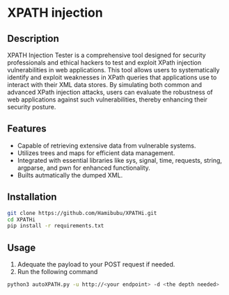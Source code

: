 # XPATH injection

## Description

XPATH Injection Tester is a comprehensive tool designed for security professionals and ethical hackers to test and exploit XPath injection vulnerabilities in web applications. This tool allows users to systematically identify and exploit weaknesses in XPath queries that applications use to interact with their XML data stores. By simulating both common and advanced XPath injection attacks, users can evaluate the robustness of web applications against such vulnerabilities, thereby enhancing their security posture. 
## Features

- Capable of retrieving extensive data from vulnerable systems.
- Utilizes trees and maps for efficient data management.
- Integrated with essential libraries like sys, signal, time, requests, string, argparse, and pwn for enhanced functionality.
- Builts autmatically the dumped XML.

## Installation

```bash
git clone https://github.com/Hamibubu/XPATHi.git
cd XPATHi
pip install -r requirements.txt
```

## Usage

1. Adequate the payload to your POST request if needed.
2. Run the following command
```bash
python3 autoXPATH.py -u http://<your endpoint> -d <the depth needed>
```